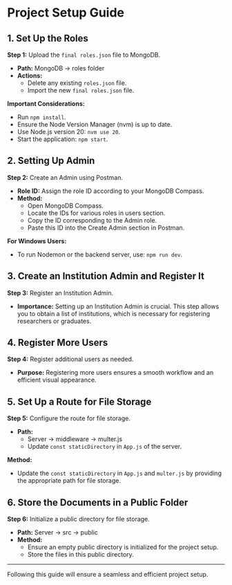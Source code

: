 # Project Setup Guide

## 1. Set Up the Roles

**Step 1:** Upload the `final roles.json` file to MongoDB.

- **Path:** MongoDB -> roles folder
- **Actions:** 
  - Delete any existing `roles.json` file.
  - Import the new `final roles.json` file.

**Important Considerations:**
- Run `npm install`.
- Ensure the Node Version Manager (nvm) is up to date.
- Use Node.js version 20: `nvm use 20`.
- Start the application: `npm start`.

## 2. Setting Up Admin

**Step 2:** Create an Admin using Postman.

- **Role ID:** Assign the role ID according to your MongoDB Compass.
- **Method:**
  - Open MongoDB Compass.
  - Locate the IDs for various roles in users section.
  - Copy the ID corresponding to the Admin role.
  - Paste this ID into the Create Admin section in Postman.

**For Windows Users:**
- To run Nodemon or the backend server, use: `npm run dev`.

## 3. Create an Institution Admin and Register It

**Step 3:** Register an Institution Admin.

- **Importance:** Setting up an Institution Admin is crucial. This step allows you to obtain a list of institutions, which is necessary for registering researchers or graduates.

## 4. Register More Users

**Step 4:** Register additional users as needed.

- **Purpose:** Registering more users ensures a smooth workflow and an efficient visual appearance.

## 5. Set Up a Route for File Storage

**Step 5:** Configure the route for file storage.

- **Path:** 
  - Server -> middleware -> multer.js
  - Update `const staticDirectory` in `App.js` of the server.

**Method:**
- Update the `const staticDirectory` in `App.js` and `multer.js` by providing the appropriate path for file storage.

## 6. Store the Documents in a Public Folder

**Step 6:** Initialize a public directory for file storage.

- **Path:** Server -> src -> public
- **Method:**
  - Ensure an empty public directory is initialized for the project setup.
  - Store the files in this public directory.

---

Following this guide will ensure a seamless and efficient project setup.
